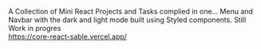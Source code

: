 A Collection of Mini React Projects and Tasks complied in one... Menu and Navbar with the dark and light mode built using Styled components. Still Work in progres  
https://core-react-sable.vercel.app/

